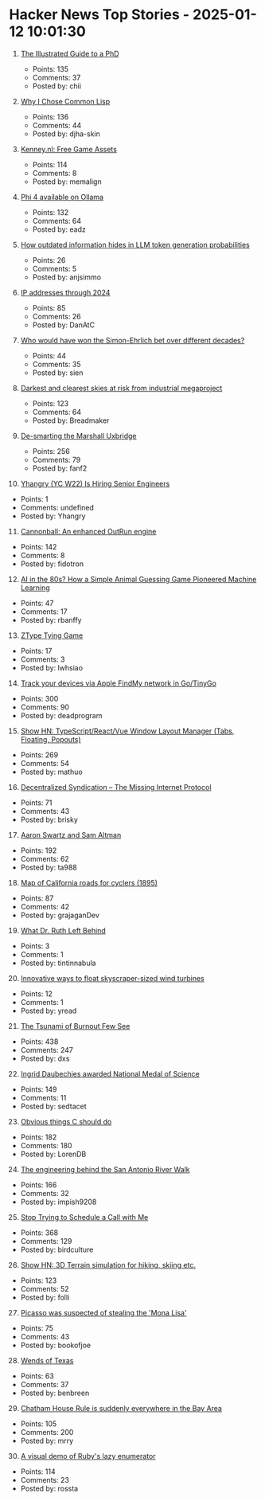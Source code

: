 # Hacker News Top Stories - 2025-01-12 10:01:30

1. [The Illustrated Guide to a PhD](https://matt.might.net/articles/phd-school-in-pictures/?_nospa=true)
   - Points: 135
   - Comments: 37
   - Posted by: chii

2. [Why I Chose Common Lisp](https://blog.djhaskin.com/blog/why-i-chose-common-lisp/)
   - Points: 136
   - Comments: 44
   - Posted by: djha-skin

3. [Kenney.nl: Free Game Assets](https://www.kenney.nl/)
   - Points: 114
   - Comments: 8
   - Posted by: memalign

4. [Phi 4 available on Ollama](https://ollama.com/library/phi4)
   - Points: 132
   - Comments: 64
   - Posted by: eadz

5. [How outdated information hides in LLM token generation probabilities](https://blog.anj.ai/2025/01/llm-token-generation-probabilities.html)
   - Points: 26
   - Comments: 5
   - Posted by: anjsimmo

6. [IP addresses through 2024](https://www.potaroo.net/ispcol/2025-01/addr2024.html)
   - Points: 85
   - Comments: 26
   - Posted by: DanAtC

7. [Who would have won the Simon-Ehrlich bet over different decades?](https://ourworldindata.org/simon-ehrlich-bet)
   - Points: 44
   - Comments: 35
   - Posted by: sien

8. [Darkest and clearest skies at risk from industrial megaproject](https://www.eso.org/public/news/eso2501/)
   - Points: 123
   - Comments: 64
   - Posted by: Breadmaker

9. [De-smarting the Marshall Uxbridge](https://tomscii.sig7.se/2025/01/De-smarting-the-Marshall-Uxbridge)
   - Points: 256
   - Comments: 79
   - Posted by: fanf2

10. [Yhangry (YC W22) Is Hiring Senior Engineers](https://www.ycombinator.com/companies/yhangry/jobs/JiN1myL-senior-full-stack-engineer)
   - Points: 1
   - Comments: undefined
   - Posted by: Yhangry

11. [Cannonball: An enhanced OutRun engine](https://github.com/djyt/cannonball)
   - Points: 142
   - Comments: 8
   - Posted by: fidotron

12. [AI in the 80s? How a Simple Animal Guessing Game Pioneered Machine Learning](https://medium.com/@alexey.medvecky/ai-in-the-80s-how-a-simple-animal-guessing-game-pioneered-machine-learning-before-it-was-cool-2f4a63dfe762)
   - Points: 47
   - Comments: 17
   - Posted by: rbanffy

13. [ZType Tying Game](https://zty.pe/)
   - Points: 17
   - Comments: 3
   - Posted by: lwhsiao

14. [Track your devices via Apple FindMy network in Go/TinyGo](https://github.com/hybridgroup/go-haystack)
   - Points: 300
   - Comments: 90
   - Posted by: deadprogram

15. [Show HN: TypeScript/React/Vue Window Layout Manager (Tabs, Floating, Popouts)](https://github.com/mathuo/dockview)
   - Points: 269
   - Comments: 54
   - Posted by: mathuo

16. [Decentralized Syndication – The Missing Internet Protocol](https://tautvilas.medium.com/decentralized-syndication-the-missing-internet-protocol-209cb7bd6341)
   - Points: 71
   - Comments: 43
   - Posted by: brisky

17. [Aaron Swartz and Sam Altman](https://journa.host/@jeremiak/113811327999722586)
   - Points: 192
   - Comments: 62
   - Posted by: ta988

18. [Map of California roads for cyclers (1895)](https://www.loc.gov/resource/g4361p.ct000092/?r=-0.628,0.425,1.749,0.902,0)
   - Points: 87
   - Comments: 42
   - Posted by: grajaganDev

19. [What Dr. Ruth Left Behind](https://www.nytimes.com/2025/01/09/arts/dr-ruth-kinsey-sex.html)
   - Points: 3
   - Comments: 1
   - Posted by: tintinnabula

20. [Innovative ways to float skyscraper-sized wind turbines](https://mena-forum.com/innovative-float-skyscraper-sized-wind-turbines/)
   - Points: 12
   - Comments: 1
   - Posted by: yread

21. [The Tsunami of Burnout Few See](http://charleshughsmith.blogspot.com/2025/01/i-quit-tsunami-of-burnout-few-see.html)
   - Points: 438
   - Comments: 247
   - Posted by: dxs

22. [Ingrid Daubechies awarded National Medal of Science](https://today.duke.edu/2025/01/ingrid-daubechies-awarded-national-medal-science)
   - Points: 149
   - Comments: 11
   - Posted by: sedtacet

23. [Obvious things C should do](https://www.digitalmars.com/articles/Cobvious.html)
   - Points: 182
   - Comments: 180
   - Posted by: LorenDB

24. [The engineering behind the San Antonio River Walk](https://practical.engineering/blog/2025/1/7/the-hidden-engineering-behind-texass-top-tourist-attraction)
   - Points: 166
   - Comments: 32
   - Posted by: impish9208

25. [Stop Trying to Schedule a Call with Me](https://matduggan.com/stop-trying-to-schedule-a-call-with-me/)
   - Points: 368
   - Comments: 129
   - Posted by: birdculture

26. [Show HN: 3D Terrain simulation for hiking, skiing etc.](https://github.com/r-follador/CubeTrek)
   - Points: 123
   - Comments: 52
   - Posted by: folli

27. [Picasso was suspected of stealing the 'Mona Lisa'](https://www.newyorker.com/magazine/2025/01/13/when-picasso-was-arrested-for-stealing-the-mona-lisa)
   - Points: 75
   - Comments: 43
   - Posted by: bookofjoe

28. [Wends of Texas](https://en.wikipedia.org/wiki/Wends_of_Texas)
   - Points: 63
   - Comments: 37
   - Posted by: benbreen

29. [Chatham House Rule is suddenly everywhere in the Bay Area](https://sfstandard.com/2025/01/11/chatham-house-rule-burnout/)
   - Points: 105
   - Comments: 200
   - Posted by: mrry

30. [A visual demo of Ruby's lazy enumerator](https://joyofrails.com/articles/simple-trick-to-understand-ruby-lazy-enumerator)
   - Points: 114
   - Comments: 23
   - Posted by: rossta


